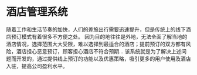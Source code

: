 # 酒店管理系统
随着工作和生活节奏的加快，人们的差旅出行需要迅速提升，但是传统上的线下酒店预订模式有着很多不方便之处。
因为目的地往往是外地，无法全面了解当地的酒店情况，选择范围大大受限，难以选择到最适合的酒店；提前预订的双方都有风险，酒店担心恶意预订，顾客担心酒店不符合预期...
该系统就是为了解决上述问题而开发的，通过提供线上预订的功能以及优惠策略，吸引更多的用户使用及酒店入驻，提高公司盈利水平。  
